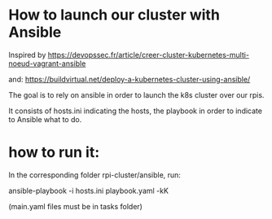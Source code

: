 # How to launch our cluster with Ansible

Inspired by https://devopssec.fr/article/creer-cluster-kubernetes-multi-noeud-vagrant-ansible

and:
https://buildvirtual.net/deploy-a-kubernetes-cluster-using-ansible/

The goal is to rely on ansible in order to launch the k8s cluster over our rpis.

It consists of hosts.ini indicating the hosts, the playbook in order to indicate to Ansible what to do.

# how to run it:

In the corresponding folder rpi-cluster/ansible, run:

ansible-playbook -i hosts.ini playbook.yaml -kK

(main.yaml files must be in tasks folder)

